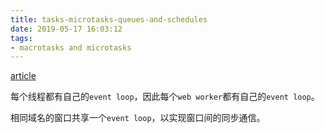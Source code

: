 ```yaml
---
title: tasks-microtasks-queues-and-schedules
date: 2019-05-17 16:03:12
tags:
- macrotasks and microtasks
---
```


[article](https://jakearchibald.com/2015/tasks-microtasks-queues-and-schedules/)

每个线程都有自己的`event loop`，因此每个`web worker`都有自己的`event loop`。

相同域名的窗口共享一个`event loop`，以实现窗口间的同步通信。
